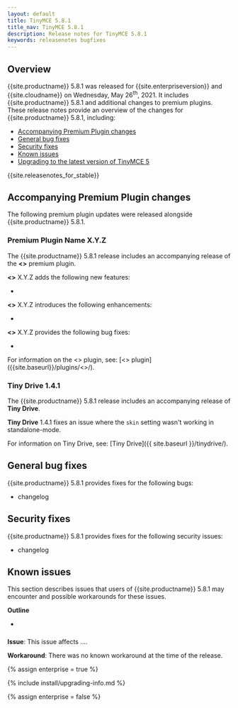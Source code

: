 ```yaml
---
layout: default
title: TinyMCE 5.8.1
title_nav: TinyMCE 5.8.1
description: Release notes for TinyMCE 5.8.1
keywords: releasenotes bugfixes
---
```


## Overview

{{site.productname}} 5.8.1 was released for {{site.enterpriseversion}} and {{site.cloudname}} on Wednesday, May 26<sup>th</sup>, 2021. It includes {{site.productname}} 5.8.1 and additional changes to premium plugins. These release notes provide an overview of the changes for {{site.productname}} 5.8.1, including:

- [Accompanying Premium Plugin changes](#accompanyingpremiumpluginchanges)
- [General bug fixes](#generalbugfixes)
- [Security fixes](#securityfixes)
- [Known issues](#knownissues)
- [Upgrading to the latest version of TinyMCE 5](#upgradingtothelatestversionoftinymce5)

{{site.releasenotes_for_stable}}

## Accompanying Premium Plugin changes

The following premium plugin updates were released alongside {{site.productname}} 5.8.1.

### Premium Plugin Name X.Y.Z

The {{site.productname}} 5.8.1 release includes an accompanying release of the **<<Premium Plugin Name>>** premium plugin.

**<<Premium Plugin Name>>** X.Y.Z adds the following new features:

- <Description>

**<<Premium Plugin Name>>** X.Y.Z introduces the following enhancements:

- <Description>

**<<Premium Plugin Name>>** X.Y.Z provides the following bug fixes:

- <Description>

For information on the <<Premium Plugin Name>> plugin, see: [<<Premium Plugin Name>> plugin]({{site.baseurl}}/plugins/<<Premium Plugin Name>>/).

### Tiny Drive 1.4.1

The {{site.productname}} 5.8.1 release includes an accompanying release of **Tiny Drive**.

**Tiny Drive** 1.4.1 fixes an issue where the `skin` setting wasn't working in standalone-mode.

For information on Tiny Drive, see: [Tiny Drive]({{ site.baseurl }}/tinydrive/).

## General bug fixes

{{site.productname}} 5.8.1 provides fixes for the following bugs:

- changelog

## Security fixes

{{site.productname}} 5.8.1 provides fixes for the following security issues:

- changelog

## Known issues

This section describes issues that users of {{site.productname}} 5.8.1 may encounter and possible workarounds for these issues.

**Outline**

- [](#)

###

**Issue**: This issue affects ....

**Workaround**: There was no known workaround at the time of the release.

{% assign enterprise = true %}

{% include install/upgrading-info.md %}

{% assign enterprise = false %}
